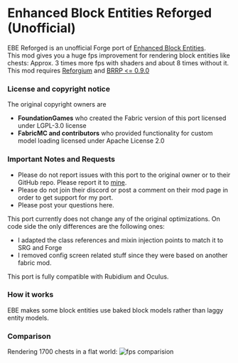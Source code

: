 # Enhanced Block Entities Reforged (Unofficial)
EBE Reforged is an unofficial Forge port of [Enhanced Block Entities](https://legacy.curseforge.com/minecraft/mc-mods/enhanced-block-entities).  
This mod gives you a huge fps improvement for rendering block entities like chests: Approx. 3 times more fps with shaders and about 8 times without it.  
This mod requires [Reforgium](https://modrinth.com/mod/reforgium) and [BRRP <= 0.9.0](https://www.curseforge.com/minecraft/mc-mods/better-runtime-resource-pack/files)

### License and copyright notice
The original copyright owners are
- **FoundationGames** who created the Fabric version of this port licensed under LGPL-3.0 license
- **FabricMC and contributors** who provided functionality for custom model loading licensed under Apache License 2.0

### Important Notes and Requests
- Please do not report issues with this port to the original owner or to their GitHub repo. Please report it to [mine](https://github.com/CCr4ft3r/EnhancedBlockEntitiesReforged/issues).
- Please do not join their discord or post a comment on their mod page in order to get support for my port.
- Please post your questions here.

This port currently does not change any of the original optimizations. On code side the only differences are the following ones:

- I adapted the class references and mixin injection points to match it to SRG and Forge
- I removed config screen related stuff since they were based on another fabric mod.

This port is fully compatible with Rubidium and Oculus.

### How it works
EBE makes some block entities use baked block models rather than laggy entity models.

### Comparison
Rendering 1700 chests in a flat world:
![fps comparision](https://i.imgur.com/vFZzhue.png)